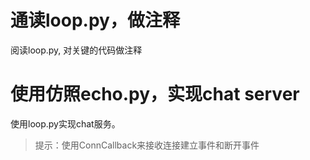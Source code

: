 # 通读loop.py，做注释

阅读loop.py, 对关键的代码做注释

# 使用仿照echo.py，实现chat server

使用loop.py实现chat服务。

> 提示：使用ConnCallback来接收连接建立事件和断开事件
